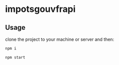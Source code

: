 # impotsgouvfrapi
## Usage
clone the project to your machine or server and then:

```bash
npm i
```

```bash
npm start
```

